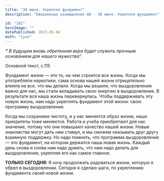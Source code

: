 ```yaml
---
title: "30 июня. Укрепляя фундамент"
description: "Ежедневные размышления АН - 30 июня. Укрепляя фундамент"

id: "182"
heroImage: ""
datePublished: 2023-05-04
moth: "iyun"
---
```


**_“_** _В будущем вновь обретенная вера будет служить прочным основанием для
нашего мужества”._

Основной текст, с.115

Фундамент жизни — это то, на чем строится вся жизнь. Когда мы употребляли
наркотики, сама основа нашей жизни отрицательно влияла на все, что мы делали.
Когда мы решили, что выздоровление важно для нас, мы стали вкладывать свою
энергию в выздоровление. В результате вся наша жизнь перевернулась. Чтобы
поддерживать эту новую жизнь, нам надо укреплять фундамент этой жизни: свою
программу выздоровления.

Когда мы сохраняем чистоту, и у нас меняется образ жизни, наши приоритеты тоже
меняются. Работа и учеба приобретают для нас значение, потому что они повышают
качество нашей жизни. Новые знакомства могут дать нам стимул, и мы сможем
оказывать друг другу взаимную поддержку. Но надо помнить, что программа
выздоровления — это фундамент, на котором держится наша новая жизнь. Каждый
день снова и снова нам надо думать, что нам надо делать для выздоровления,
укрепляя его как самое главное.

**ТОЛЬКО СЕГОДНЯ:** Я хочу продолжать радоваться жизни, которую я обрел в
выздоровлении. Сегодня я сделаю шаги, по укреплению фундамента своей новой
жизни.
